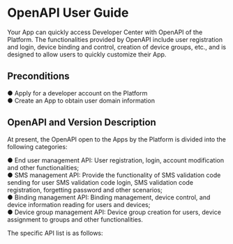# OpenAPI User Guide

Your App can quickly access Developer Center with OpenAPI of the Platform. The functionalities provided by OpenAPI include user registration and login, device binding and control, creation of device groups, etc., and is designed to allow users to quickly customize their App.

## **Preconditions**

● Apply for a developer account on the Platform<br />
● Create an App to obtain user domain information

## **OpenAPI and Version Description**

At present, the OpenAPI open to the Apps by the Platform is divided into the following categories:

● End user management API: User registration, login, account modification and other functionalities;<br />
● SMS management API: Provide the functionality of SMS validation code sending for user SMS validation code login, SMS validation code registration, forgetting password and other scenarios; <br />
● Binding management API: Binding management, device control, and device information reading for users and devices;<br />
● Device group management API: Device group creation for users, device assignment to groups and other functionalities.

The specific API list is as follows:

<openApiTableEN />

